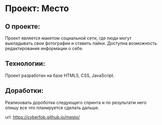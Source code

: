 # Проект: Место

## О проекте:
Проект является макетом социальной сети, где люди могут выкладывать свои фотографии и ставить лайки. Доступна возможность редактирования информации о себе.

## Технологии:
Проект разработан на базе HTML5, CSS, JavaScript. 

## Доработки:
Реализовать дороботки следующего спринта и по результатм него опишу все что планируется сделать дальше.

url: https://cyberfob.github.io/mesto/